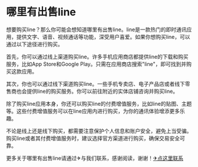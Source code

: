 # 哪里有出售line

想要购买line？那么你可能会想知道哪里有出售line。line是一款热门的即时通讯应用，提供文字、语音、视频通话等功能，深受用户喜爱。如果你想购买line，可以通过以下途径进行购买。

首先，你可以通过线上渠道购买line。许多手机应用商店都提供line的下载和购买服务，比如App Store和Google Play。只需在应用商店搜索"line"，即可找到并购买这款应用。

其次，你也可以通过线下渠道购买line。一些手机专卖店、电子产品店或者线下零售商也会提供line的购买服务。你可以前往附近的实体店铺咨询并购买line。

除了购买line应用本身，你还可以购买line的付费增值服务，比如line的贴图、主题等。这些付费增值服务可以在line应用内进行购买，为你的通讯体验增添更多乐趣。

不论是线上还是线下购买，都需要注意保护个人信息和账户安全，避免上当受骗。购买line或者其付费增值服务时，建议选择官方渠道进行购买，确保交易安全可靠。

更多关于哪里有出售line请通过✈与我们联系，感谢阅读，谢谢！[✈点这里联系](https://gg.k02.cc)